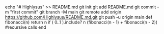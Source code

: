 echo "# Highlysus" >> README.md
git init
git add README.md
git commit -m "first commit"
git branch -M main
git remote add origin https://github.com/Highlysus/README.md.git
git push -u origin main
def fibonacci(n)
  return n if ( 0..1 ).include? n
  (fibonacci(n - 1) + fibonacci(n - 2)) #recursive calls
end